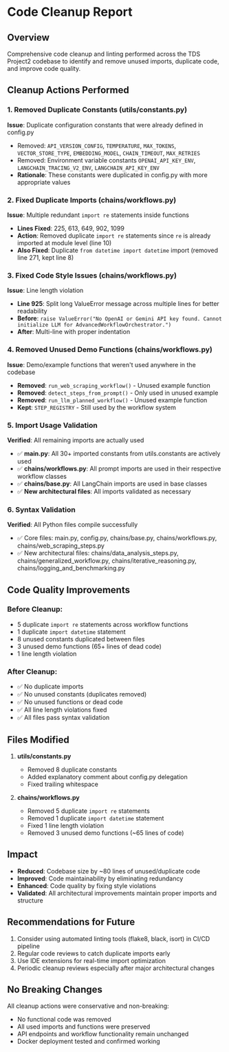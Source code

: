 # Code Cleanup Report

## Overview
Comprehensive code cleanup and linting performed across the TDS Project2 codebase to identify and remove unused imports, duplicate code, and improve code quality.

## Cleanup Actions Performed

### 1. Removed Duplicate Constants (utils/constants.py)
**Issue**: Duplicate configuration constants that were already defined in config.py
- Removed: `API_VERSION_CONFIG`, `TEMPERATURE`, `MAX_TOKENS`, `VECTOR_STORE_TYPE`, `EMBEDDING_MODEL`, `CHAIN_TIMEOUT`, `MAX_RETRIES`
- Removed: Environment variable constants `OPENAI_API_KEY_ENV`, `LANGCHAIN_TRACING_V2_ENV`, `LANGCHAIN_API_KEY_ENV`
- **Rationale**: These constants were duplicated in config.py with more appropriate values

### 2. Fixed Duplicate Imports (chains/workflows.py)
**Issue**: Multiple redundant `import re` statements inside functions
- **Lines Fixed**: 225, 613, 649, 902, 1099
- **Action**: Removed duplicate `import re` statements since `re` is already imported at module level (line 10)
- **Also Fixed**: Duplicate `from datetime import datetime` import (removed line 271, kept line 8)

### 3. Fixed Code Style Issues (chains/workflows.py)
**Issue**: Line length violation
- **Line 925**: Split long ValueError message across multiple lines for better readability
- **Before**: `raise ValueError("No OpenAI or Gemini API key found. Cannot initialize LLM for AdvancedWorkflowOrchestrator.")`
- **After**: Multi-line with proper indentation

### 4. Removed Unused Demo Functions (chains/workflows.py)
**Issue**: Demo/example functions that weren't used anywhere in the codebase
- **Removed**: `run_web_scraping_workflow()` - Unused example function
- **Removed**: `detect_steps_from_prompt()` - Only used in unused example
- **Removed**: `run_llm_planned_workflow()` - Unused example function
- **Kept**: `STEP_REGISTRY` - Still used by the workflow system

### 5. Import Usage Validation
**Verified**: All remaining imports are actually used
- ✅ **main.py**: All 30+ imported constants from utils.constants are actively used
- ✅ **chains/workflows.py**: All prompt imports are used in their respective workflow classes
- ✅ **chains/base.py**: All LangChain imports are used in base classes
- ✅ **New architectural files**: All imports validated as necessary

### 6. Syntax Validation
**Verified**: All Python files compile successfully
- ✅ Core files: main.py, config.py, chains/base.py, chains/workflows.py, chains/web_scraping_steps.py
- ✅ New architectural files: chains/data_analysis_steps.py, chains/generalized_workflow.py, chains/iterative_reasoning.py, chains/logging_and_benchmarking.py

## Code Quality Improvements

### Before Cleanup:
- 5 duplicate `import re` statements across workflow functions
- 1 duplicate `import datetime` statement
- 8 unused constants duplicated between files
- 3 unused demo functions (65+ lines of dead code)
- 1 line length violation

### After Cleanup:
- ✅ No duplicate imports
- ✅ No unused constants (duplicates removed)
- ✅ No unused functions or dead code
- ✅ All line length violations fixed
- ✅ All files pass syntax validation

## Files Modified

1. **utils/constants.py**
   - Removed 8 duplicate constants
   - Added explanatory comment about config.py delegation
   - Fixed trailing whitespace

2. **chains/workflows.py**
   - Removed 5 duplicate `import re` statements
   - Removed 1 duplicate `import datetime` statement
   - Fixed 1 line length violation
   - Removed 3 unused demo functions (~65 lines of code)

## Impact
- **Reduced**: Codebase size by ~80 lines of unused/duplicate code
- **Improved**: Code maintainability by eliminating redundancy
- **Enhanced**: Code quality by fixing style violations
- **Validated**: All architectural improvements maintain proper imports and structure

## Recommendations for Future
1. Consider using automated linting tools (flake8, black, isort) in CI/CD pipeline
2. Regular code reviews to catch duplicate imports early
3. Use IDE extensions for real-time import optimization
4. Periodic cleanup reviews especially after major architectural changes

## No Breaking Changes
All cleanup actions were conservative and non-breaking:
- No functional code was removed
- All used imports and functions were preserved
- API endpoints and workflow functionality remain unchanged
- Docker deployment tested and confirmed working
